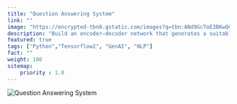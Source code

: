 ```yaml
---
title: "Question Answering System"
link: ""
image: "https://encrypted-tbn0.gstatic.com/images?q=tbn:ANd9GcToE3BKwQCip75feb0BcvjEOpFqKnhrd9wCnleAGYZavhVv2LgS5C0u5X8p7dtahETLhLQ&usqp=CAU"
description: "Build an encoder–decoder network that generates a suitable question, given one of the candidate answers."
featured: true
tags: ["Python","Tensorflow2", "GenAI", "NLP"]
fact: ""
weight: 100
sitemap: 
    priority : 1.0
---
```


<!-- <img src="https://ars.els-cdn.com/content/image/3-s2.0-B9780128243497000153-f08-34-9780128243497.jpg" alt="MarineGEO circle logo" style="height: 100%; width:100%;"/> -->

![Question Answering System](https://lilianweng.github.io/posts/2020-10-29-odqa/QA-summary.png "Question Answering System")
